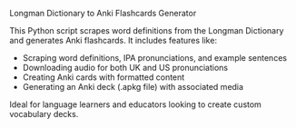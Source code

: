 Longman Dictionary to Anki Flashcards Generator

This Python script scrapes word definitions from the Longman Dictionary and generates Anki flashcards. It includes features like:

- Scraping word definitions, IPA pronunciations, and example sentences
- Downloading audio for both UK and US pronunciations
- Creating Anki cards with formatted content
- Generating an Anki deck (.apkg file) with associated media

Ideal for language learners and educators looking to create custom vocabulary decks.
